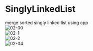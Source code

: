 # SinglyLinkedList
merge sorted singly linked list using cpp<br>
![02-00](https://user-images.githubusercontent.com/95617382/191821335-b0de83eb-56c3-44b1-b251-22d7ba11959f.PNG)
<br>
![02-1](https://user-images.githubusercontent.com/95617382/191821394-f3ab8287-e8db-4d16-8a79-e553c0627c3f.PNG)
<br>
![02-2](https://user-images.githubusercontent.com/95617382/191821435-e65fde6e-a8e0-43d0-9c6b-a06bfa847326.PNG)
<br>
![02-04](https://user-images.githubusercontent.com/95617382/191821471-eb709f35-b51d-4a35-b606-6f761028ef37.PNG)
